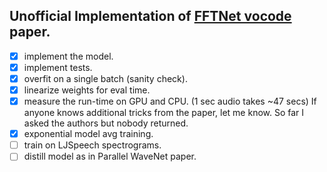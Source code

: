 ## Unofficial Implementation of [FFTNet vocode](http://gfx.cs.princeton.edu/pubs/Jin_2018_FAR/fftnet-jin2018.pdf) paper.

- [x] implement the model.
- [x] implement tests.
- [x] overfit on a single batch (sanity check).
- [x] linearize weights for eval time.
- [x] measure the run-time on GPU and CPU. (1 sec audio takes ~47 secs) If anyone knows additional tricks from the paper, let me know. So far I asked the authors but nobody returned. 
- [x] exponential model avg training.
- [ ] train on LJSpeech spectrograms.
- [ ] distill model as in Parallel WaveNet paper.
